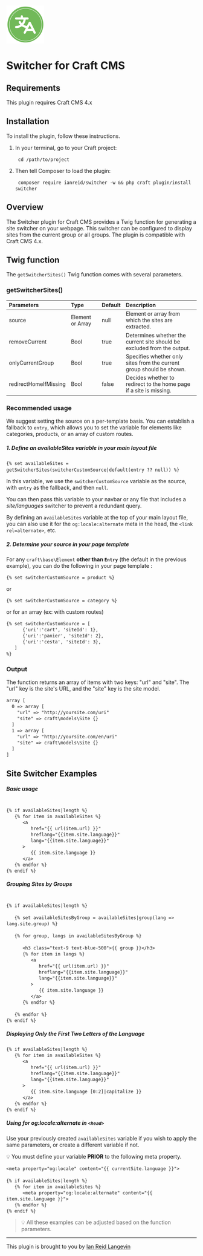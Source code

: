<p><img src="./src/icon.svg" width="100" height="100" alt="AWS Image Handler URLs icon"></p>

<h1>Switcher for Craft CMS</h1>


## Requirements

This plugin requires Craft CMS 4.x


## Installation

To install the plugin, follow these instructions.

1. In your terminal, go to your Craft project:

        cd /path/to/project

2. Then tell Composer to load the plugin:

        composer require ianreid/switcher -w && php craft plugin/install switcher


## Overview

The Switcher plugin for Craft CMS provides a Twig function for generating a site switcher on your webpage. This switcher can be configured to display sites from the current group or all groups. The plugin is compatible with Craft CMS 4.x.


## Twig function

The `getSwitcherSites()` Twig function comes with several parameters. 

### getSwitcherSites()

| Parameters    | Type | Default | Description |
| :-------- | :------- | :------- | :------- |
| source  | Element or Array  | null | Element or array from which the sites are extracted. |
| removeCurrent | Bool     | true | Determines whether the current site should be excluded from the output. |
| onlyCurrentGroup    | Bool    | true | Specifies whether only sites from the current group should be shown. |
| redirectHomeIfMissing    | Bool    | false | Decides whether to redirect to the home page if a site is missing. |


### Recommended usage

We suggest setting the source on a per-template basis. You can establish a fallback to `entry`, which allows you to set the variable for elements like categories, products, or an array of custom routes.

##### 1. Define an availableSites variable in your main layout file

`{% set availableSites = getSwitcherSites(switcherCustomSource|default(entry ?? null)) %}`

In this variable, we use the `switcherCustomSource` variable as the source, with `entry` as the fallback, and then `null`.

You can then pass this variable to your navbar or any file that includes a _site/languages_ switcher to prevent a redundant query.

By defining an `availableSites` variable at the top of your main layout file, you can also use it for the `og:locale:alternate` meta in the head, the `<link rel=alternate>`, etc.


##### 2. Determine your source in your page template

For any `craft\base\Element` __other than `Entry`__ (the default in the previous example), you can do the following in your page template :

```
{% set switcherCustomSource = product %}
```
or 

```
{% set switcherCustomSource = category %}
```

or for an array (ex: with custom routes)

```
{% set switcherCustomSource = [ 
      {'uri':'cart', 'siteId': 1},
      {'uri':'panier', 'siteId': 2}, 
      {'uri':'cesta', 'siteId': 3},
   ]
%}
```

### Output

The function returns an array of items with two keys: "url" and "site". The "url" key is the site's URL, and the "site" key is the site model.

```
array [
  0 => array [
    "url" => "http://yoursite.com/uri"
    "site" => craft\models\Site {}
  ]
  1 => array [
    "url" => "http://yoursite.com/en/uri"
    "site" => craft\models\Site {}
  ]
]
```

## Site Switcher Examples

##### Basic usage

```

{% if availableSites|length %}
   {% for item in availableSites %}
      <a 
         href="{{ url(item.url) }}" 
         hreflang="{{item.site.language}}" 
         lang="{{item.site.language}}" 
      >
         {{ item.site.language }}
      </a>
   {% endfor %}
{% endif %}
```

##### Grouping Sites by Groups

```

{% if availableSites|length %}

   {% set availableSitesByGroup = availableSites|group(lang => lang.site.group) %}

   {% for group, langs in availableSitesByGroup %}

      <h3 class="text-9 text-blue-500">{{ group }}</h3>
      {% for item in langs %}
         <a 
            href="{{ url(item.url) }}" 
            hreflang="{{item.site.language}}" 
            lang="{{item.site.language}}" 
         >
            {{ item.site.language }}
         </a>
      {% endfor %}

   {% endfor %}
{% endif %}
```

##### Displaying Only the First Two Letters of the Language

```
{% if availableSites|length %}
   {% for item in availableSites %}
      <a 
         href="{{ url(item.url) }}" 
         hreflang="{{item.site.language}}" 
         lang="{{item.site.language}}" 
      >
         {{ item.site.language [0:2]|capitalize }}
      </a>
   {% endfor %}
{% endif %}
```

##### Using for og:locale:alternate in `<head>`

Use your previously created `availableSites` variable if you wish to apply the same parameters, or create a different variable if not.

:bulb: You must define your variable __PRIOR__ to the following meta property.

```
<meta property="og:locale" content="{{ currentSite.language }}">

{% if availableSites|length %}
   {% for item in availableSites %}
      <meta property="og:locale:alternate" content="{{ item.site.language }}">
   {% endfor %}
{% endif %}

```
> :bulb: All these examples can be adjusted based on the function parameters.

---


This plugin is brought to you by [Ian Reid Langevin](https://www.reidlangevin.com)
